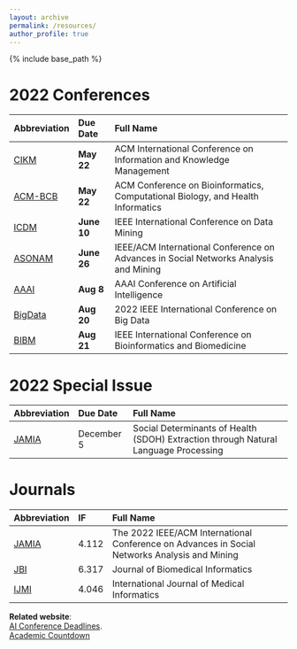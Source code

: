 ```yaml
---
layout: archive
permalink: /resources/
author_profile: true
---
```


{% include base_path %}

2022 Conferences 
======

| Abbreviation| Due Date| Full Name |
| :---        |:---      | :---     |
| [CIKM](https://www.cikm2022.org/)  | __May 22__| ACM International Conference on Information and Knowledge Management |
| [ACM-BCB](https://acm-bcb.org/)  | __May 22__| ACM Conference on Bioinformatics, Computational Biology, and Health Informatics |
| [ICDM](https://icdm22.cse.usf.edu/index.html)  | __June 10__| IEEE International Conference on Data Mining |
| [ASONAM](https://asonam.cpsc.ucalgary.ca/2022/)| __June 26__ | IEEE/ACM International Conference on Advances in Social Networks Analysis and Mining |
| [AAAI](https://aaai.org/Conferences/AAAI-23/)| __Aug 8__ | AAAI Conference on Artificial Intelligence |
| [BigData](http://bigdataieee.org/BigData2022/)  | __Aug 20__ | 2022 IEEE International Conference on Big Data |
| [BIBM](https://ieeebibm.org/BIBM2022/)  | __Aug 21__| IEEE International Conference on Bioinformatics and Biomedicine |

     
2022 Special Issue
======

| Abbreviation| Due Date| Full Name |
| :---        |:---      | :---     |
| [JAMIA](https://academic.oup.com/jamia/pages/cfp-social-determinants)| December 5 | Social Determinants of Health (SDOH) Extraction through Natural Language Processing |

         
Journals
======

| Abbreviation| IF| Full Name |
| :---        |:---      | :---     |
| [JAMIA](https://academic.oup.com/jamia)| 4.112 | The 2022 IEEE/ACM International Conference on Advances in Social Networks Analysis and Mining |
| [JBI](https://www.sciencedirect.com/journal/journal-of-biomedical-informatics)  | 6.317 | Journal of Biomedical Informatics |
| [IJMI](https://www.sciencedirect.com/journal/international-journal-of-medical-informatics)  | 4.046| International Journal of Medical Informatics  |

__Related website__:    
[AI Conference Deadlines](https://aideadlin.es/?sub=ML).   
[Academic Countdown](http://uhh-lt.github.io/academic_countdown/)
